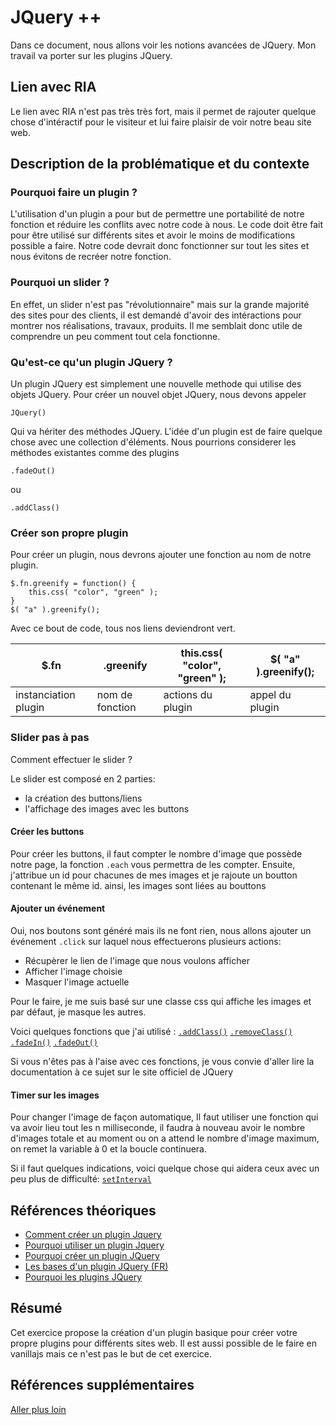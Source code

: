 # JQuery ++

Dans ce document, nous allons voir les notions avancées de JQuery. 
Mon travail va porter sur les plugins JQuery.

## Lien avec RIA

Le lien avec RIA n'est pas très très fort, mais il permet de rajouter quelque chose d'intéractif pour le visiteur et lui faire plaisir de voir notre beau site web.

## Description de la problématique et du contexte

### Pourquoi faire un plugin ?
L'utilisation d'un plugin a pour but de permettre une portabilité de notre fonction et réduire les conflits avec notre code à nous.
Le code doit être fait pour être utilisé sur différents sites et avoir le moins de modifications possible a faire. Notre code devrait donc fonctionner sur tout les sites et nous évitons de recréer notre fonction.

### Pourquoi un slider ?
En effet, un slider n'est pas "révolutionnaire" mais sur la grande majorité des sites pour des clients, il est demandé d'avoir des intéractions pour montrer nos réalisations, travaux, produits. Il me semblait donc utile de comprendre un peu comment tout cela fonctionne.

### Qu'est-ce qu'un plugin JQuery ?
Un plugin JQuery est simplement une nouvelle methode qui utilise des objets JQuery. Pour créer un nouvel objet JQuery, nous devons appeler 

```jquery 
JQuery()
```
Qui va hériter des méthodes JQuery.
L'idée d'un plugin est de faire quelque chose avec une collection d'éléments. Nous pourrions considerer les méthodes existantes comme des plugins 
```jquery 
.fadeOut()
```
ou
```jquery 
.addClass()
```
### Créer son propre plugin

Pour créer un plugin, nous devrons ajouter une fonction au nom de notre plugin.

```jquery 
$.fn.greenify = function() {
    this.css( "color", "green" );
}
$( "a" ).greenify();
```

Avec ce bout de code, tous nos liens deviendront vert.

| $.fn                 | .greenify       | this.css( "color", "green" ); | $( "a" ).greenify(); |
|----------------------|-----------------|-------------------------------|----------------------|
| instanciation plugin | nom de fonction | actions du plugin             | appel du plugin      |

### Slider pas à pas

Comment effectuer le slider ?

Le slider est composé en 2 parties:
- la création des buttons/liens
- l'affichage des images avec les buttons

#### Créer les buttons

Pour créer les buttons, il faut compter le nombre d'image que possède notre page, la fonction `.each` vous permettra de les compter. Ensuite, j'attribue un id pour chacunes de mes images et je rajoute un boutton contenant le même id. ainsi, les images sont liées au bouttons

#### Ajouter un événement

Oui, nos boutons sont généré mais ils ne font rien, nous allons ajouter un événement `.click` sur laquel nous effectuerons plusieurs actions:
- Récupèrer le lien de l'image que nous voulons afficher
- Afficher l'image choisie
- Masquer l'image actuelle

Pour le faire, je me suis basé sur une classe css qui affiche les images et par défaut, je masque les autres. 

Voici quelques fonctions que j'ai utilisé :
[`.addClass()`](https://api.jquery.com/addclass/)
[`.removeClass()`](https://api.jquery.com/removeclass/)
[`.fadeIn()`](http://api.jquery.com/fadein/)
[`.fadeOut()`](http://api.jquery.com/fadeout/)

Si vous n'êtes pas à l'aise avec ces fonctions, je vous convie d'aller lire la documentation à ce sujet sur le site officiel de JQuery

#### Timer sur les images

Pour changer l'image de façon automatique, Il faut utiliser une fonction qui va avoir lieu tout les n milliseconde, il faudra à nouveau avoir le nombre d'images totale et au moment ou on a attend le nombre d'image maximum, on remet la variable à 0 et la boucle continuera.

Si il faut quelques indications, voici quelque chose qui aidera ceux avec un peu plus de difficulté:
[`setInterval`](https://www.w3schools.com/jsref/met_win_setinterval.asp)

## Références théoriques
- [Comment créer un plugin Jquery](https://learn.jquery.com/plugins/basic-plugin-creation/)
- [Pourquoi utiliser un plugin Jquery](https://stackoverflow.com/questions/27386233/why-use-jquery-plugins-over-javascript-functions)
- [Pourquoi créer un plugin JQuery](https://j11y.io/javascript/why-create-a-jquery-plugin/)
- [Les bases d'un plugin JQuery (FR)](https://www.synbioz.com/blog/plugin_jquery)
- [Pourquoi les plugins JQuery](https://www.sitepoint.com/why-we-develop-jquery-plugins/)

## Résumé
Cet exercice propose la création d'un plugin basique pour créer votre propre plugins pour différents sites web. Il est aussi possible de le faire en vanillajs mais ce n'est pas le but de cet exercice.


## Références supplémentaires
[Aller plus loin](https://learn.jquery.com/plugins/stateful-plugins-with-widget-factory/)






